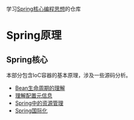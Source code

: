学习[Spring核心编程思想](https://time.geekbang.org/course/intro/265)的仓库 

# Spring原理

## Spring核心

本部分包含IoC容器的基本原理，涉及一些源码分析。

+ [Bean生命周期的理解](/notes/SpringBean生命周期.md)
+ [理解配置元信息](/notes/Spring配置元信息.md)
+ [Spring中的资源管理](/notes/Spring资源管理(Resource).md)
+ [Spring国际化](/notes/Spring国际化.md)

